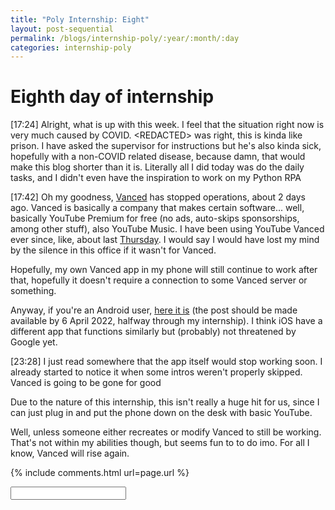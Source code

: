 ```yaml
---
title: "Poly Internship: Eight"
layout: post-sequential
permalink: /blogs/internship-poly/:year/:month/:day
categories: internship-poly
---
```

# Eighth day of internship

<span class="timestamp">[17:24]</span> Alright, what is up with this week. I feel that the situation right now is very much caused by COVID. <span ondblclick="this.innerHTML = 'Mr Jaron'">&lt;REDACTED&gt;</span> was right, this is kinda like prison. I have asked the supervisor for instructions but he's also kinda sick, hopefully with a non-COVID related disease, because damn, that would make this blog shorter than it is. Literally all I did today was do the daily tasks, and I didn't even have the inspiration to work on my Python RPA

<span class="timestamp">[17:42]</span> Oh my goodness, <a href="https://vancedapp.com/" target="_blank">Vanced</a> has stopped operations, about 2 days ago. Vanced is basically a company that makes certain software... well, basically YouTube Premium for free (no ads, auto-skips sponsorships, among other stuff), also YouTube Music. I have been using YouTube Vanced ever since, like, about last [Thursday](https://arifhamed.com/blogs/internship-poly/2022/03/10). I would say I would have lost my mind by the silence in this office if it wasn't for Vanced. 

Hopefully, my own Vanced app in my phone will still continue to work after that, hopefully it doesn't require a connection to some Vanced server or something.

Anyway, if you're an Android user, <a href="https://arifhamed.com/resources/apk/Vanced" target="_blank">here it is</a> (the post should be made available by 6 April 2022, halfway through my internship). I think iOS have a different app that functions similarly but (probably) not threatened by Google yet.

<span class="timestamp">[23:28]</span> I just read somewhere that the app itself would stop working soon. I already started to notice it when some intros weren't properly skipped. Vanced is going to be gone for good

Due to the nature of this internship, this isn't really a huge hit for us, since I can just plug in and put the phone down on the desk with basic YouTube.

Well, unless someone either recreates or modify Vanced to still be working. That's not within my abilities though, but seems fun to to do imo. For all I know, Vanced will rise again.

{% include comments.html url=page.url %}

<input id="password-input" type="password" class="text-secret" onkeyup="unlock()">

<span class="disable-selection" id="truth" style="display:none;">Once again, gonna spend some good time with the harvest group. The Word that was shared on Sunday was way too relatable.<br><br>The wilderness protects you from the enemies. The mountain forests deter the bandits, but the desert plains welcomes robbers. This internship is the mountain, like, uphill, but for all I know, this is most likely the best course for me in my life right now. <br><br>Perhaps I have found the purpose of my season now.<br>Here is what I shared about my season of wilderness now:<br><br>_Facing the Wilderness: <br>Currently, for three months, I face this thing I never thought I would dread: internship. There are many challenges that I face in this internship, the first one is the huge change in environment that caused me to have a mental breakdown after the first day. There is also the ever-looming loneliness that accompanies me this week. I won't want it to happen, but I know for a fact that the challenges may diversify in the near future (until late May). <br><br>So far, I am not one to take 'shortcuts' so fast, but ever since internship started, i began this habit that creates many alternate scenarios in my head that would point towards my ideal situation. I would subconsciously speculate and wish for a shortcut. I confess that I have considered cutting my internship short by doing something drastic. <br><br>The long way that God wants me to go is to simply just go through this internship, and also to not let myself go through the motion so fast through the 3 months. It was probably this recent sermon that made me realise that what I am going through is: <br>- still part of His purpose for me (to build character with God) <br>- the better way through the wilderness. <br><br>I really would've let this internship go if it wasn't for the community that I ever so dearly value in this church. My practical step is to really stay close to community and to really develope a desire for God in the workplace. One other thing I've decided to do also is to journal my thoughts everyday, as I really think that doing so will really stabilise my mind after a day._<br><br> Hope keeps on going</span>